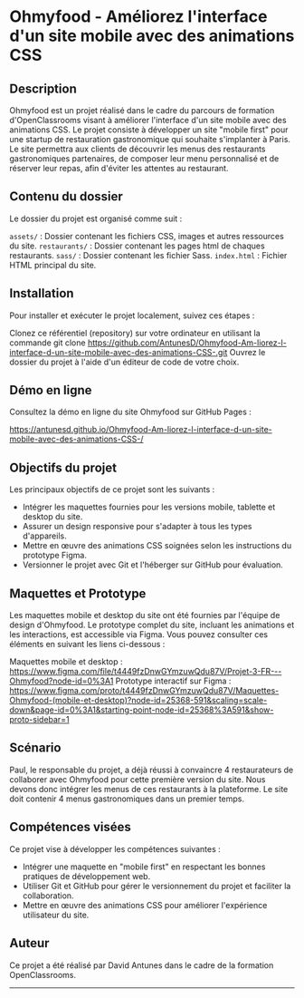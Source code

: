 # Ohmyfood - Améliorez l'interface d'un site mobile avec des animations CSS

## Description

Ohmyfood est un projet réalisé dans le cadre du parcours de formation d'OpenClassrooms visant à améliorer l'interface d'un site mobile avec des animations CSS. Le projet consiste à développer un site "mobile first" pour une startup de restauration gastronomique qui souhaite s'implanter à Paris. Le site permettra aux clients de découvrir les menus des restaurants gastronomiques partenaires, de composer leur menu personnalisé et de réserver leur repas, afin d'éviter les attentes au restaurant.

## Contenu du dossier

Le dossier du projet est organisé comme suit :

`assets/` : Dossier contenant les fichiers CSS, images et autres ressources du site.
`restaurants/` : Dossier contenant les pages html de chaques restaurants.
`sass/` : Dossier contenant les fichier Sass.
`index.html` : Fichier HTML principal du site.

## Installation

Pour installer et exécuter le projet localement, suivez ces étapes :

Clonez ce référentiel (repository) sur votre ordinateur en utilisant la commande git clone https://github.com/AntunesD/Ohmyfood-Am-liorez-l-interface-d-un-site-mobile-avec-des-animations-CSS-.git
Ouvrez le dossier du projet à l'aide d'un éditeur de code de votre choix.

## Démo en ligne

Consultez la démo en ligne du site Ohmyfood sur GitHub Pages :

https://antunesd.github.io/Ohmyfood-Am-liorez-l-interface-d-un-site-mobile-avec-des-animations-CSS-/

## Objectifs du projet

Les principaux objectifs de ce projet sont les suivants :

- Intégrer les maquettes fournies pour les versions mobile, tablette et desktop du site.
- Assurer un design responsive pour s'adapter à tous les types d'appareils.
- Mettre en œuvre des animations CSS soignées selon les instructions du prototype Figma.
- Versionner le projet avec Git et l'héberger sur GitHub pour évaluation.

## Maquettes et Prototype

Les maquettes mobile et desktop du site ont été fournies par l'équipe de design d'Ohmyfood. Le prototype complet du site, incluant les animations et les interactions, est accessible via Figma. Vous pouvez consulter ces éléments en suivant les liens ci-dessous :

Maquettes mobile et desktop : https://www.figma.com/file/t4449fzDnwGYmzuwQdu87V/Projet-3-FR---Ohmyfood?node-id=0%3A1
Prototype interactif sur Figma : https://www.figma.com/proto/t4449fzDnwGYmzuwQdu87V/Maquettes-Ohmyfood-(mobile-et-desktop)?node-id=25368-591&scaling=scale-down&page-id=0%3A1&starting-point-node-id=25368%3A591&show-proto-sidebar=1

## Scénario

Paul, le responsable du projet, a déjà réussi à convaincre 4 restaurateurs de collaborer avec Ohmyfood pour cette première version du site. Nous devons donc intégrer les menus de ces restaurants à la plateforme. Le site doit contenir 4 menus gastronomiques dans un premier temps.

## Compétences visées

Ce projet vise à développer les compétences suivantes :

- Intégrer une maquette en "mobile first" en respectant les bonnes pratiques de développement web.
- Utiliser Git et GitHub pour gérer le versionnement du projet et faciliter la collaboration.
- Mettre en œuvre des animations CSS pour améliorer l'expérience utilisateur du site.


## Auteur

Ce projet a été réalisé par David Antunes dans le cadre de la formation OpenClassrooms.

---
